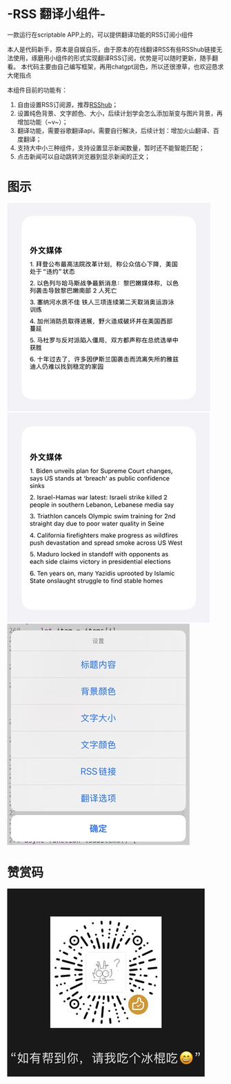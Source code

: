 # -RSS 翻译小组件-
一款运行在scriptable APP上的，可以提供翻译功能的RSS订阅小组件

本人是代码新手，原本是自娱自乐，由于原本的在线翻译RSS有些RSShub链接无法使用，琢磨用小组件的形式实现翻译RSS订阅，优势是可以随时更新，随手翻看。
本代码主要由自己编写框架，再用chatgpt润色，所以还很潦草，也欢迎恳求大佬指点

本组件目前的功能有：

1. 自由设置RSS订阅源，推荐[RSShub](https://github.com/DIYgod/RSSHub)；
2. 设置纯色背景、文字颜色、大小，后续计划学会怎么添加渐变与图片背景，再增加功能（~v~）；
3. 翻译功能，需要谷歌翻译api，需要自行解决，后续计划：增加火山翻译、百度翻译；
4. 支持大中小三种组件，支持设置显示新闻数量，暂时还不能智能匹配；
5. 点击新闻可以自动跳转浏览器到显示新闻的正文；

# 图示

![image](https://github.com/MadQHawk/-RSS-/blob/main/images/%E5%9F%BA%E6%9C%AC%E6%A0%B7%E5%BC%8F.jpg)![image](https://github.com/MadQHawk/-RSS-/blob/main/images/%E7%BF%BB%E8%AF%91%E6%95%88%E6%9E%9C.jpg)![image](https://github.com/MadQHawk/-RSS-/blob/main/images/%E8%AE%BE%E7%BD%AE%E8%8F%9C%E5%8D%95.jpg)

# 赞赏码
![image](https://github.com/MadQHawk/-RSS-/blob/main/images/%E8%B5%9E%E8%B5%8F%E7%A0%81.jpg)

